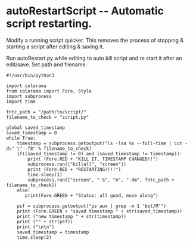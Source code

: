 # autoRestartScript -- Automatic script restarting.
Modify a running script quicker. This removes the process of stopping & starting a script after editing & saving it.

Run autoRestart.py while editing to auto kill script and re start it after an edit/save. Set path and filename.

```python3
#!/usr/bin/python3

import colorama
from colorama import Fore, Style
import subprocess
import time

fntc_path = "/path/to/script/"
filename_to_check = "script.py"

global saved_timestamp
saved_timestamp = 0
while True:
    timestamp = subprocess.getoutput("ls -lsa %s --full-time | cut -d\" \" -f8" % filename_to_check)
    if((saved_timestamp != 0) and (saved_timestamp != timestamp)):
        print (Fore.RED + "KILL IT, TIMESTAMP CHANGED!!")
        subprocess.run(["killall", "screen"])
        print (Fore.RED + "RESTARTING!!!!")
        time.sleep(1)
        subprocess.run(["screen", "-S", "m", "-dm", fntc_path + filename_to_check])
    else:
       print(Fore.GREEN + "Status: all good, move along")

    psf = subprocess.getoutput("ps aux | grep -m 1 'bot/M'")
    print (Fore.GREEN + "saved timestamp " + str(saved_timestamp))
    print ("new timestamp " + str(timestamp))
    print ("" + str(psf))
    print ("\n\n")
    saved_timestamp = timestamp
    time.sleep(2)
```
